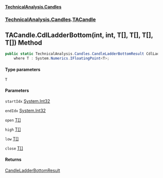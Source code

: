 #### [TechnicalAnalysis.Candles](TechnicalAnalysis.Candles.md 'TechnicalAnalysis.Candles')
### [TechnicalAnalysis.Candles](TechnicalAnalysis.Candles.md#TechnicalAnalysis.Candles 'TechnicalAnalysis.Candles').[TACandle](TACandle.md 'TechnicalAnalysis.Candles.TACandle')

## TACandle.CdlLadderBottom<T>(int, int, T[], T[], T[], T[]) Method

```csharp
public static TechnicalAnalysis.Candles.CandleLadderBottomResult CdlLadderBottom<T>(int startIdx, int endIdx, T[] open, T[] high, T[] low, T[] close)
    where T : System.Numerics.IFloatingPoint<T>;
```
#### Type parameters

<a name='TechnicalAnalysis.Candles.TACandle.CdlLadderBottom_T_(int,int,T[],T[],T[],T[]).T'></a>

`T`
#### Parameters

<a name='TechnicalAnalysis.Candles.TACandle.CdlLadderBottom_T_(int,int,T[],T[],T[],T[]).startIdx'></a>

`startIdx` [System.Int32](https://docs.microsoft.com/en-us/dotnet/api/System.Int32 'System.Int32')

<a name='TechnicalAnalysis.Candles.TACandle.CdlLadderBottom_T_(int,int,T[],T[],T[],T[]).endIdx'></a>

`endIdx` [System.Int32](https://docs.microsoft.com/en-us/dotnet/api/System.Int32 'System.Int32')

<a name='TechnicalAnalysis.Candles.TACandle.CdlLadderBottom_T_(int,int,T[],T[],T[],T[]).open'></a>

`open` [T](TACandle.CdlLadderBottom_T_(int,int,T[],T[],T[],T[]).md#TechnicalAnalysis.Candles.TACandle.CdlLadderBottom_T_(int,int,T[],T[],T[],T[]).T 'TechnicalAnalysis.Candles.TACandle.CdlLadderBottom<T>(int, int, T[], T[], T[], T[]).T')[[]](https://docs.microsoft.com/en-us/dotnet/api/System.Array 'System.Array')

<a name='TechnicalAnalysis.Candles.TACandle.CdlLadderBottom_T_(int,int,T[],T[],T[],T[]).high'></a>

`high` [T](TACandle.CdlLadderBottom_T_(int,int,T[],T[],T[],T[]).md#TechnicalAnalysis.Candles.TACandle.CdlLadderBottom_T_(int,int,T[],T[],T[],T[]).T 'TechnicalAnalysis.Candles.TACandle.CdlLadderBottom<T>(int, int, T[], T[], T[], T[]).T')[[]](https://docs.microsoft.com/en-us/dotnet/api/System.Array 'System.Array')

<a name='TechnicalAnalysis.Candles.TACandle.CdlLadderBottom_T_(int,int,T[],T[],T[],T[]).low'></a>

`low` [T](TACandle.CdlLadderBottom_T_(int,int,T[],T[],T[],T[]).md#TechnicalAnalysis.Candles.TACandle.CdlLadderBottom_T_(int,int,T[],T[],T[],T[]).T 'TechnicalAnalysis.Candles.TACandle.CdlLadderBottom<T>(int, int, T[], T[], T[], T[]).T')[[]](https://docs.microsoft.com/en-us/dotnet/api/System.Array 'System.Array')

<a name='TechnicalAnalysis.Candles.TACandle.CdlLadderBottom_T_(int,int,T[],T[],T[],T[]).close'></a>

`close` [T](TACandle.CdlLadderBottom_T_(int,int,T[],T[],T[],T[]).md#TechnicalAnalysis.Candles.TACandle.CdlLadderBottom_T_(int,int,T[],T[],T[],T[]).T 'TechnicalAnalysis.Candles.TACandle.CdlLadderBottom<T>(int, int, T[], T[], T[], T[]).T')[[]](https://docs.microsoft.com/en-us/dotnet/api/System.Array 'System.Array')

#### Returns
[CandleLadderBottomResult](CandleLadderBottomResult.md 'TechnicalAnalysis.Candles.CandleLadderBottomResult')